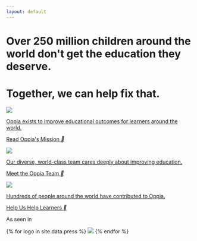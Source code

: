 ```yaml
---
layout: default
---
```


<h1>Over 250 million children around the world don't get the education they deserve.</h1><h1>Together, we can help fix that.</h1>

<div id="icons">
  <a href="{{ site.baseurl }}/mission">
    <div class="icon-holder">
      <div class="icon-background">
        <img src="{{ site.baseurl }}/images/icon-mission.png" />
      </div>
      <div class="icons-text-container">
        <p>Oppia exists to improve educational outcomes for learners around the world.</p>
      </div>
      <div class="icons-cta-container">
        <p>Read Oppia's Mission <i class="material-icons">&#xE5C8;</i></p>
      </div>
    </div>
  </a>
  <a href="{{ site.baseurl }}/team">
    <div class="icon-holder">
      <div class="icon-background">
        <img src="{{ site.baseurl }}/images/icon-team.png" />
      </div>
      <div class="icons-text-container">
        <p>Our diverse, world-class team cares deeply about improving education.</p>
      </div>
      <div class="icons-cta-container">
        <p>Meet the Oppia Team <i class="material-icons">&#xE5C8;</i></p>
      </div>
    </div>
  </a>
  <a href="{{ site.baseurl }}/get-involved">
    <div class="icon-holder">
      <div class="icon-background">
        <img src="{{ site.baseurl }}/images/icon-get-involved.png" />
      </div>
      <div class="icons-text-container">
        <p>Hundreds of people around the world have contributed to Oppia.</p>
      </div>
      <div class="icons-cta-container">
        <p>Help Us Help Learners <i class="material-icons">&#xE5C8;</i></p>
      </div>
    </div>
  </a>
</div>

<div id="press">
  <p>As seen in</p>
  {% for logo in site.data.press %}
    <a href="{{ logo.link }}"><img src="{{ site.baseurl }}/images/{{ logo.image }}" style="height: {{ logo.height }}px; margin-top: {{ logo.margin_top }}px" /></a>
  {% endfor %}
</div>
